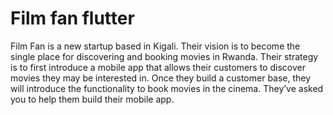 # Film fan flutter

Film Fan is a new startup based in Kigali. Their vision is to become the single place for discovering and booking movies in Rwanda. Their strategy is to first introduce a mobile app that allows their customers to discover movies they may be interested in. Once they build a customer base, they will introduce the functionality to book movies in the cinema. They’ve asked you to help them build their mobile app.
